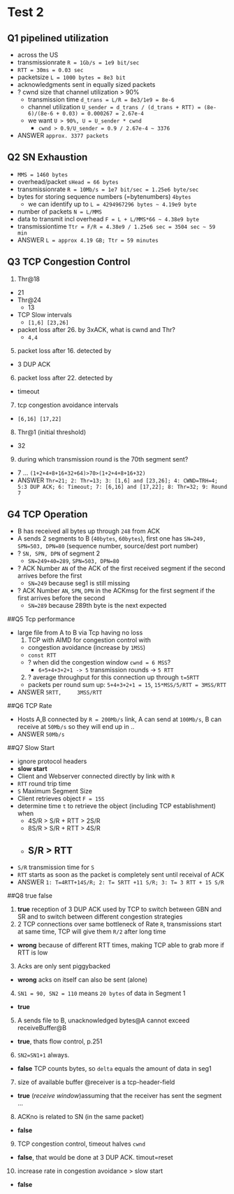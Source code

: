 # Test 2
## Q1 pipelined utilization
- across the US
- transmissionrate `R = 1Gb/s = 1e9 bit/sec`
- `RTT = 30ms = 0.03 sec`
- packetsize `L = 1000 bytes = 8e3 bit`
- acknowledgments sent in equally sized packets
- ? cwnd size that channel utilization > 90%
  - transmission time `d_trans = L/R = 8e3/1e9 = 8e-6`
  - channel utilization `U_sender = d_trans / (d_trans + RTT) = (8e-6)/(8e-6 + 0.03) = 0.000267 = 2.67e-4`
  - we want `U > 90%, U = U_sender * cwnd`
    - `cwnd > 0.9/U_sender = 0.9 / 2.67e-4 ~ 3376`
- ANSWER `approx. 3377 packets`
 
## Q2 SN Exhaustion
- `MMS = 1460 bytes`
- overhead/packet `sHead = 66 bytes`
- transmissionrate `R = 10Mb/s = 1e7 bit/sec = 1.25e6 byte/sec`
- bytes for storing sequence numbers (=bytenumbers) `4bytes`
  - we can identify up to `L = 4294967296 bytes ~ 4.19e9 byte`
- number of packets `N = L/MMS`
- data to transmit incl overhead `F = L + L/MMS*66 ~ 4.38e9 byte`
- transmissiontime `Ttr = F/R = 4.38e9 / 1.25e6 sec = 3504 sec ~ 59 min`
- ANSWER `L = approx 4.19 GB; Ttr = 59 minutes`

## Q3 TCP Congestion Control
1. Thr@18
  - 21
- Thr@24
  - 13
- TCP Slow intervals
  - `[1,6] [23,26]`
- packet loss after 26. by 3xACK, what is cwnd and Thr?
  - `4,4`
5. packet loss after 16. detected by 
  - 3 DUP ACK
6. packet loss after 22. detected by 
  - timeout
7. tcp congestion avoidance intervals
  - `[6,16] [17,22]`
8. Thr@1 (initial threshold)
  - 32
9. during which transmission round is the 70th segment sent?
  - 7 ... `(1+2+4+8+16+32+64)>70>(1+2+4+8+16+32)`
- ANSWER `Thr=21; 2: Thr=13; 3: [1,6] and [23,26]; 4: CWND=TRH=4; 5:3 DUP ACK; 6: Timeout; 7: [6,16] and [17,22]; 8: Thr=32; 9: Round 7` 

## G4 TCP Operation
- B has received all bytes up through `248` from ACK
- A sends 2 segments to B (`40bytes`, `60bytes`), first one has `SN=249, SPN=503, DPN=80` (sequence number, source/dest port number)
- ? `SN, SPN, DPN` of segment 2
  - `SN=249+40=289`, `SPN=503, DPN=80`
- ? ACK Number `AN` of the ACK of the first received segment if the second arrives before the first
  - `SN=249` because seg1 is still missing
- ? ACK Number `AN`, `SPN`, `DPN` in the ACKmsg for the first segment if the first arrives before the second
  - `SN=289` because 289th byte is the next expected

##Q5 Tcp performance
- large file from A to B via Tcp having no loss
  1. TCP with AIMD for congestion control with 
    - congestion avoidance (increase by `1MSS`)
    - `const RTT`
    - ? when did the congestion window `cwnd = 6 MSS`?
      - `6+5+4+3+2+1 -> 5` transmission rounds -> `5 RTT` 
  2. ? average throughput for this connection up through `t=5RTT`
    - packets per round sum up: `5+4+3+2+1 = 15`, `15*MSS/5/RTT = 3MSS/RTT`
- ANSWER `5RTT,     3MSS/RTT`

##Q6 TCP Rate
- Hosts A,B connected by `R = 200Mb/s` link, A can send at `100Mb/s`, B can receive at `50Mb/s` so they will end up in ..
- ANSWER `50Mb/s`

##Q7 Slow Start
- ignore protocol headers
- **slow start**
- Client and Webserver connected directly by link with `R`
- `RTT` round trip time 
- `S` Maximum Segment Size
- Client retrieves object `F = 15S`
- determine time `t` to retrieve the object (including TCP establishment) when
  - 4S/R > S/R + RTT > 2S/R 
  - 8S/R > S/R + RTT > 4S/R
  - S/R > RTT
    - 
- `S/R` transmission time for `S`
- `RTT` starts as soon as the packet is completely sent until receival of ACK 
- ANSWER `1: T=4RTT+14S/R; 2: T= 5RTT +11 S/R; 3: T= 3 RTT + 15 S/R`

##Q8 true false
1. **true** reception of 3 DUP ACK used by TCP to switch between GBN and SR and to switch between different congestion strategies
2. 2 TCP connections over same bottleneck of Rate `R`, transmissions start at same time, TCP will give them `R/2` after long time
  - **wrong** because of different RTT times, making TCP able to grab more if RTT is low
3. Acks are only sent piggybacked
  - **wrong** acks on itself can also be sent (alone) 
4. `SN1 = 90, SN2 = 110` means `20 bytes` of data in Segment 1
  - **true**
5. A sends file to B, unacknowledged bytes@A cannot exceed receiveBuffer@B
  - **true**, thats flow control, p.251
6. `SN2=SN1+1` always. 
  - **false** TCP counts bytes, so `delta` equals the amount of data in seg1
7. size of available buffer @receiver is a tcp-header-field
  - **true** (*receive window*)assuming that the receiver has sent the segment ...
8. ACKno is related to SN (in the same packet)
  - **false**
9. TCP congestion control, timeout halves `cwnd`
  - **false**, that would be done at 3 DUP ACK. timout=reset
10. increase rate in congestion avoidance > slow start
  - **false**
